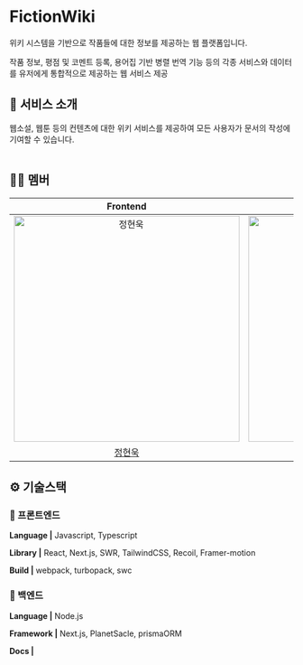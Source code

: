 # FictionWiki

위키 시스템을 기반으로 작품들에 대한 정보를 제공하는 웹 플랫폼입니다.

작품 정보, 평점 및 코멘트 등록, 용어집 기반 병렬 번역 기능 등의 각종 서비스와 데이터를 유저에게 통합적으로 제공하는 웹 서비스 제공

<div align="center">

</div>

## 💬 서비스 소개

웹소설, 웹툰 등의 컨텐츠에 대한 위키 서비스를 제공하여 모든 사용자가 문서의 작성에 기여할 수 있습니다.
<br/><br/>


## 🙌🏻 멤버

|                                          Frontend                                          |             Frontend             |             Frontend             |
| :----------------------------------------------------------------------------------------: | :------------------------------: | :------------------------------: | 
| <img src="https://avatars.githubusercontent.com/u/68739701?v=4" width=400px alt="정현욱"/> | <img src="https://avatars.githubusercontent.com/u/48273875?v=4" width=400px alt=""/> | <img src="https://avatars.githubusercontent.com/u/102848645?v=4" width=400px alt=""/> |
|                            [정현욱](https://github.com/kirschX)            |          [이채준](https://github.com/chaejunlee)       |          [남성훈](https://github.com/20220402)                     |

## ⚙️ 기술스택

### 🧷 프론트엔드

**Language |** Javascript, Typescript

**Library |** React, Next.js, SWR, TailwindCSS, Recoil, Framer-motion

**Build |** webpack, turbopack, swc

### 🧷 백엔드

**Language |** Node.js

**Framework |** Next.js, PlanetSacle, prismaORM

**Docs |**

